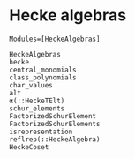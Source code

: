 # Hecke algebras
```@index
Modules=[HeckeAlgebras]
```
```@docs
HeckeAlgebras
hecke
central_monomials
class_polynomials
char_values
alt
α(::HeckeTElt)
schur_elements
FactorizedSchurElement
FactorizedSchurElements
isrepresentation
reflrep(::HeckeAlgebra)
HeckeCoset
```
